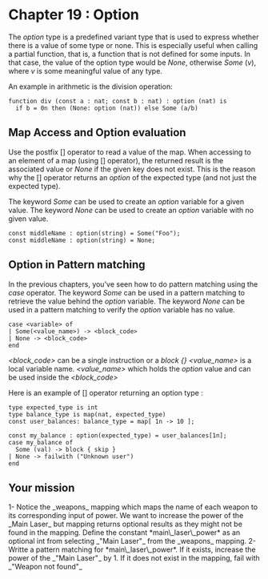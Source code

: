 # Chapter 19 : Option

<dialog character="mechanics">Captain, we should warm up the weapons while we are still in FTL, we don't know what awaits us on the other side.</dialog>

The _option_ type is a predefined variant type that is used to express whether there is a value of some type or none. This is especially useful when calling a partial function, that is, a function that is not defined for some inputs. In that case, the value of the option type would be _None_, otherwise _Some_ (_v_), where _v_ is some meaningful value of any type.

An example in arithmetic is the division operation:

```
function div (const a : nat; const b : nat) : option (nat) is
  if b = 0n then (None: option (nat)) else Some (a/b)
```

## Map Access and Option evaluation

Use the postfix [] operator to read a value of the map. When accessing to an element of a map (using [] operator), the returned result is the associated value or _None_ if the given key does not exist. This is the reason why the [] operator returns an _option_ of the expected type (and not just the expected type).

The keyword _Some_ can be used to create an _option_ variable for a given value.
The keyword _None_ can be used to create an _option_ variable with no given value.

```
const middleName : option(string) = Some("Foo");
const middleName : option(string) = None;
```

## Option in Pattern matching

In the previous chapters, you've seen how to do pattern matching using the _case_ operator.
The keyword _Some_ can be used in a pattern matching to retrieve the value behind the _option_ variable.
The keyword _None_ can be used in a pattern matching to verify the _option_ variable has no value.

```
case <variable> of
| Some(<value_name>) -> <block_code>
| None -> <block_code>
end
```

_<block_code>_ can be a single instruction or a _block {}_
_<value_name>_ is a local variable name. _<value_name>_ which holds the _option_ value and can be used inside the _<block_code>_

Here is an example of [] operator returning an option type :

```
type expected_type is int
type balance_type is map(nat, expected_type)
const user_balances: balance_type = map[ 1n -> 10 ];

const my_balance : option(expected_type) = user_balances[1n];
case my_balance of
  Some (val) -> block { skip }
| None -> failwith ("Unknown user")
end
```

## Your mission

<!-- prettier-ignore --> 1- Notice the _weapons_ mapping which maps the name of each weapon to its corresponding input of power. We want to increase the power of the _Main Laser_ but mapping returns optional results as they might not be found in the mapping. Define the constant *main\_laser\_power* as an optional int from selecting _"Main Laser"_ from the _weapons_ mapping.

<!-- prettier-ignore --> 2- Writte a pattern matching for *main\_laser\_power*. If it exists, increase the power of the _"Main Laser"_ by 1. If it does not exist in the mapping, fail with _"Weapon not found"_

